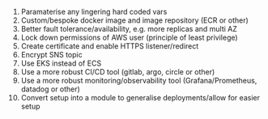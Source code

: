 1. Paramaterise any lingering hard coded vars
2. Custom/bespoke docker image and image repository (ECR or other)
3. Better fault tolerance/availability, e.g. more replicas and multi AZ
4. Lock down permissions of AWS user (principle of least privilege)
5. Create certificate and enable HTTPS listener/redirect
6. Encrypt SNS topic
7. Use EKS instead of ECS
8. Use a more robust CI/CD tool (gitlab, argo, circle or other)
9. Use a more robust monitoring/observability tool (Grafana/Prometheus, datadog or other)
10. Convert setup into a module to generalise deployments/allow for easier setup